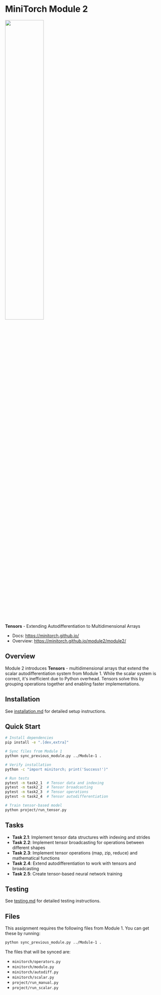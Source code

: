 # MiniTorch Module 2

<img src="https://minitorch.github.io/minitorch.svg" width="50%">

**Tensors** - Extending Autodifferentiation to Multidimensional Arrays

* Docs: https://minitorch.github.io/
* Overview: https://minitorch.github.io/module2/module2/

## Overview

Module 2 introduces **Tensors** - multidimensional arrays that extend the scalar autodifferentiation system from Module 1. While the scalar system is correct, it's inefficient due to Python overhead. Tensors solve this by grouping operations together and enabling faster implementations.

## Installation

See [installation.md](installation.md) for detailed setup instructions.

## Quick Start

```bash
# Install dependencies
pip install -e ".[dev,extra]"

# Sync files from Module 1
python sync_previous_module.py ../Module-1 .

# Verify installation
python -c "import minitorch; print('Success!')"

# Run tests
pytest -m task2_1  # Tensor data and indexing
pytest -m task2_2  # Tensor broadcasting
pytest -m task2_3  # Tensor operations
pytest -m task2_4  # Tensor autodifferentiation

# Train tensor-based model
python project/run_tensor.py
```

## Tasks

- **Task 2.1**: Implement tensor data structures with indexing and strides
- **Task 2.2**: Implement tensor broadcasting for operations between different shapes
- **Task 2.3**: Implement tensor operations (map, zip, reduce) and mathematical functions
- **Task 2.4**: Extend autodifferentiation to work with tensors and broadcasting
- **Task 2.5**: Create tensor-based neural network training

## Testing

See [testing.md](testing.md) for detailed testing instructions.

## Files

This assignment requires the following files from Module 1. You can get these by running:

```bash
python sync_previous_module.py ../Module-1 .
```

The files that will be synced are:

- `minitorch/operators.py`
- `minitorch/module.py`
- `minitorch/autodiff.py`
- `minitorch/scalar.py`
- `project/run_manual.py`
- `project/run_scalar.py`